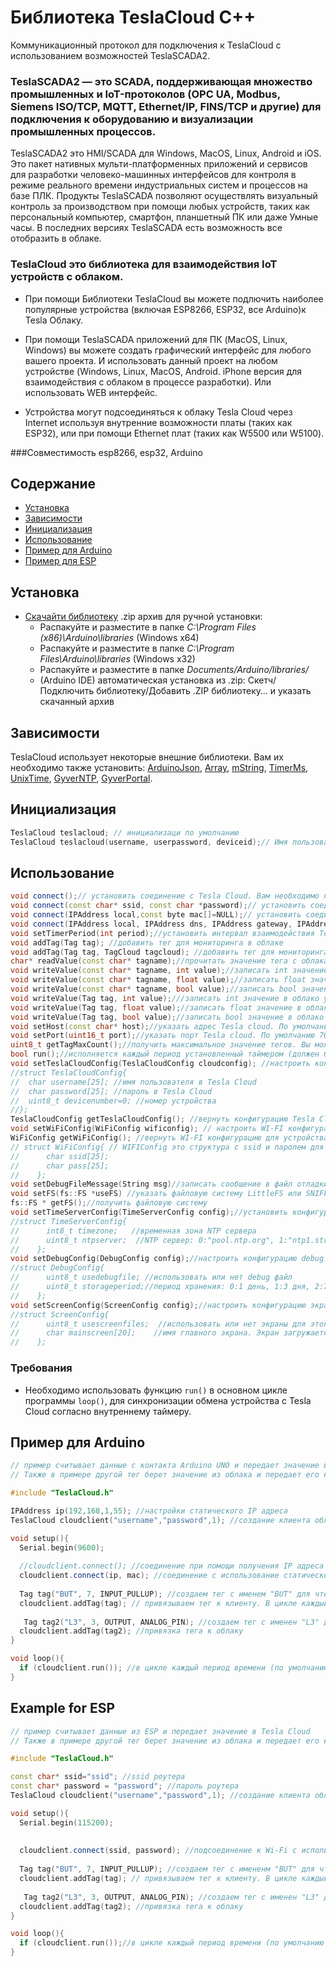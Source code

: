 # Библиотека TeslaCloud C++

Коммуникационный протокол для подключения к TeslaCloud с использованием возможностей TeslaSCADA2.

### TeslaSCADA2 — это SCADA, поддерживающая множество промышленных и IoT-протоколов (OPC UA, Modbus, Siemens ISO/TCP, MQTT, Ethernet/IP, FINS/TCP и другие) для подключения к оборудованию и визуализации промышленных процессов.
TeslaSCADA2 это HMI/SCADA для Windows, MacOS, Linux, Android и iOS.
Это пакет нативных мульти-платформенных приложений и сервисов для разработки человеко-машинных интерфейсов для контроля в режиме реального времени индустриальных систем и процессов на базе ПЛК. 
Продукты TeslaSCADA позволяют осуществлять визуальный контроль за производством при помощи любых устройств, таких как персональный компьютер, смартфон, планшетный ПК или даже Умные часы.
В последних версиях TeslaSCADA есть возможность все отобразить в облаке.
 
### TeslaCloud это библиотека для взаимодействия IoT устройств с облаком.
- При помощи Библиотеки TeslaCloud вы можете подлючить наиболее популярные устройства (включая ESP8266, ESP32, все Arduino)к Tesla Облаку.

- При помощи TeslaSCADA приложений для ПК (MacOS, Linux, Windows) вы можете создать графический интерфейс для любого вашего проекта. И использовать данный проект на любом устройстве
(Windows, Linux, MacOS, Android. iPhone версия для взаимодействия с облаком в процессе разработки). Или использовать WEB интерфейс. 

- Устройства могут подсоединяться к облаку Tesla Cloud через Internet используя внутренние возможности платы (таких как ESP32), или при помощи Ethernet плат (таких как W5500 или W5100).

###Совместимость
esp8266, esp32, Arduino

## Содержание
- [Установка](#install)
- [Зависимости](#dependencies)
- [Инициализация](#init)
- [Использование](#usage)
- [Пример для Arduino](#examplearduino)
- [Пример для ESP](#exampleesp)

<a id="install"></a>
## Установка
- [Скачайти библиотеку](https://github.com/fatkhrus/TeslaCloud/archive/refs/heads/master.zip) .zip архив для ручной установки:
    - Распакуйте и разместите в папке *C:\Program Files (x86)\Arduino\libraries* (Windows x64)
    - Распакуйте и разместите в папке *C:\Program Files\Arduino\libraries* (Windows x32)
    - Распакуйте и разместите в папке *Documents/Arduino/libraries/*
    - (Arduino IDE) автоматическая установка из .zip: Скетч/Подключить библиотеку/Добавить .ZIP библиотеку… и указать скачанный архив
	
<a id="dependencies"></a>
## Зависимости
TeslaCloud использует некоторые внешние библиотеки. Вам их необходимо также установить: [ArduinoJson](https://github.com/bblanchon/ArduinoJson), [Array](https://github.com/janelia-arduino/Array),
[mString](https://github.com/GyverLibs/mString), [TimerMs](https://github.com/GyverLibs/TimerMs), [UnixTime](https://github.com/GyverLibs/UnixTime), [GyverNTP](https://github.com/GyverLibs/GyverNTP), [GyverPortal](https://github.com/GyverLibs/GyverPortal).
	

<a id="init"></a>
## Инициализация
```cpp
TeslaCloud teslacloud; // инициализаци по умолчанию
TeslaCloud teslacloud(username, userpassword, deviceid);// Имя пользователя для аккаунта Tesla Cloud, пароль для аккаунта Tesla Cloud, ID устройства от 1 до 255
```
<a id="usage"></a>
## Использование
```cpp
void connect();// установить соединение с Tesla Cloud. Вам необходимо настроить WI-FI сначало для ESP устройств и настройки Ethernet для устройств Arduino
void connect(const char* ssid, const char *password);// установить соединение с Tesla Cloud используя Wi-Fi. Необходимо указать ssid роутера, пароль роутера (ТОЛЬКО ДЛЯ ESP)
void connect(IPAddress local,const byte mac[]=NULL);// установить соединение с Tesla Cloud и привязать текущее устройство к IP адресу (ТОЛЬКО ДЛЯ ARDUINO)
void connect(IPAddress local, IPAddress dns, IPAddress gateway, IPAddress subnet, const byte mac[]=NULL);// установить соединение с Tesla Cloud и использовать IP адреса (local, dns, gateway, subnet)(ТОЛЬКО ДЛЯ ARDUINO)
void setTimerPeriod(int period);//установить интервал взаимодействия Tesla Cloud с устройством. Должен быть больше 1000 мс
void addTag(Tag tag); //добавить тег для мониторинга в облаке
void addTag(Tag tag, TagCloud tagcloud); //добавить тег для мониторинга и описание карточки если она необходима(ТОЛЬКО ДЛЯ ESP)
char* readValue(const char* tagname);//прочитать значение тега с облака. Указать имя тега.
void writeValue(const char* tagname, int value);//записать int значение в облако указав имя тега и значение для записи
void writeValue(const char* tagname, float value);//записать float значение в облако указав име тега и значение для записи
void writeValue(const char* tagname, bool value);//записать bool значение в облако указав име тега и значение для записи
void writeValue(Tag tag, int value);///записать int значение в облако указав тег и значение для записи
void writeValue(Tag tag, float value);//записать float значение в облако указав тег и значение для записи
void writeValue(Tag tag, bool value);//записать bool значение в облако указав тег и значение для записи 
void setHost(const char* host);//указать адрес Tesla cloud. По умолчанию "cloud.teslascada.com"
void setPort(uint16_t port);//указать порт Tesla cloud. По умолчанию 7002
uint8_t getTagMaxCount();//получить максимальное значение тегов. Вы можете изменить их в Settings. По умолчанию ESP устройства имеют 20 тегов, а Arduino 10
bool run();//исполняется каждый период установленный таймером (должен быть помещен в loop). Вы можете использовать данную функция в своих целях так как она возвращает TRUE каждый цикл.
void setTeslaCloudConfig(TeslaCloudConfig cloudconfig); //настроить конфигурацию Tesla Cloud
//struct TeslaCloudConfig{
//  char username[25]; //имя пользователя в Tesla Cloud
//  char password[25]; //пароль в Tesla Cloud
//  uint8_t devicenumber=0; //номер устройства
//};
TeslaCloudConfig getTeslaCloudConfig(); //вернуть конфигурацию Tesla Cloud
void setWiFiConfig(WiFiConfig wificonfig); // настроить WI-FI конфигурацию в устройстве
WiFiConfig getWiFiConfig(); //вернуть WI-FI конфигурацию для устройства
// struct WiFiConfig{ // WIFIConfig это структура с ssid и паролем для организации Wi-Fi соединения. (ТОЛЬКО ДЛЯ ESP)
//      char ssid[25];
//      char pass[25];
//    };
void setDebugFileMessage(String msg)//записать сообщение в файл отладки (ТОЛЬКО ДЛЯ ESP)
void setFS(fs::FS *useFS) //указать файловую систему LittleFS или SNIFFS (ТОЛЬКО ДЛЯ ESP)
fs::FS * getFS();//получить файловую систему
void setTimeServerConfig(TimeServerConfig config);//установить конфигурацию сервера времени NTP (ONLY FOR ESP)
//struct TimeServerConfig{
//      int8_t timezone;   //временная зона NTP сервера
//      uint8_t ntpserver;  //NTP сервер: 0:"pool.ntp.org", 1:"ntp1.stratum2.ru", 2: "ntp2.stratum2.ru", 3: "ntp.msk-ix.ru"
//    };
void setDebugConfig(DebugConfig config);//настроить конфигурацию debug файла (ТОЛЬКО ДЛЯ ESP)
//struct DebugConfig{  
//      uint8_t usedebugfile; //использовать или нет debug файл
//      uint8_t storageperiod;//период хранения: 0:1 день, 1:3 дня, 2:7 дней
//    };
void setScreenConfig(ScreenConfig config);//настроить конфигурацию экранов (ТОЛЬКО ДЛЯ ESP)
//struct ScreenConfig{
//      uint8_t usescreenfiles;  //использовать или нет экраны для этого устройства
//      char mainscreen[20];	//имя главного экрана. Экран загружается облаком когда пользователь впервые нажимает вкладку экран
//    };
```
### Требования
- Необходимо использовать функцию `run()` в основном цикле программы `loop()`, для синхронизации обмена устройства с Tesla Cloud согласно внутреннему таймеру.

<a id="examplearduino"></a>
## Пример для Arduino
```cpp
// пример считывает данные с контакта Arduino UNO и передает значение в Tesla Cloud.
// Также в примере другой тег берет значение из облака и передает его контакту Arduino.

#include "TeslaCloud.h"

IPAddress ip(192,168,1,55); //настройки статического IP адреса
TeslaCloud cloudclient("username","password",1); //создание клиента облака с именем пользователя, паролем и ID устройства

void setup(){
  Serial.begin(9600);
 
  //cloudclient.connect(); //соединение при помощи получения IP адреса из DHCP. Это команда требует большей памяти скетча чем задание статического IP адреса
  cloudclient.connect(ip, mac); //соединение с использование статического IP адреса
  
  Tag tag("BUT", 7, INPUT_PULLUP); //создаем тег с именем "BUT" для чтения с 7 контакта 
  cloudclient.addTag(tag); // привязываем тег к клиенту. В цикле каждый период времени (по умолчанию 1000ms) значение контакта считывается и передается в облако
  
   Tag tag2("L3", 3, OUTPUT, ANALOG_PIN); //создаем тег с именен "L3" для записи его значения из облака в 3 контакт
  cloudclient.addTag(tag2); //привязка тега к облаку
}

void loop(){    
  if (cloudclient.run()); //в цикле каждый период времени (по умолчанию 1000ms) значение контакта считывается и передается в облако и наоборот
}
```
<a id="exampleesp"></a>
## Example for ESP
```cpp
// пример считывает данные из ESP и передает значение в Tesla Cloud
// Также в примере другой тег берет значение из облака и передает его контакту ESP.

#include "TeslaCloud.h"

const char* ssid="ssid"; //ssid роутера
const char* password = "password"; //пароль роутера
TeslaCloud cloudclient("username","password",1); //создание клиента облака с именем пользователя, паролем и ID устройства

void setup(){
  Serial.begin(115200);
 
  
  cloudclient.connect(ssid, password); //подсоединение к Wi-Fi с использованием ssid и пароля
  
  Tag tag("BUT", 7, INPUT_PULLUP); //создаем тег с имененм "BUT" для чтения значения с 7 контакта 
  cloudclient.addTag(tag); // привязываем тег к клиенту. В цикле каждый период времени (по умолчанию 1000ms) значение контакта считывается и передается в облако
  
   Tag tag2("L3", 3, OUTPUT, ANALOG_PIN); //создаем тег с именен "L3" для записи его значения из облака в 3 контакт
  cloudclient.addTag(tag2); //привязка тега к облаку
}

void loop(){    
  if (cloudclient.run());//в цикле каждый период времени (по умолчанию 1000ms) значение контакта считывается и передается в облако и наоборот
}
```